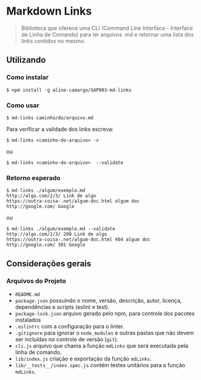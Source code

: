 # Markdown Links

> Biblioteca que oferece uma CLI (Command Line Interface - Interface de Linha de Comando) para ler arquivos .md e retornar uma lista dos links contidos no mesmo.

## Utilizando
### Como instalar

    $ npm install -g aline-camargo/SAP003-md-links

### Como usar

    $ md-links caminho/do/arquivo.md

Para verificar a validade dos links escreva:

    $ md-links <caminho-do-arquivo> -v

ou

    $ md-links <caminho-do-arquivo>  --validate

### Retorno esperado


```console
$ md-links ./algum/exemplo.md
http://algo.com/2/3/ Link de algo
https://outra-coisa-.net/algum-doc.html algum doc
http://google.com/ Google
```
ou

```console
$ md-links ./algum/exemplo.md --validate
http://algo.com/2/3/ 200 Link de algo
https://outra-coisa-.net/algum-doc.html 404 algum doc
http://google.com/ 301 Google
```

## Considerações gerais

### Arquivos do Projeto


* `README.md`
* `package.json` possuindo o nome, versão, descrição, autor, licença,
  dependências e scripts (eslint e test).
* `package-lock.json` arquivo gerado pelo npm, para controle dos pacotes instalados
* `.eslintrc` com a configuração para o linter.
* `.gitignore` para ignorar o `node_modules` e outras pastas que não devem ser incluídas no controle de versão (`git`).
* `cli.js` arquivo que chama a função `mdLinks` que será executada pela linha de comando.
* `lib/index.js` criação e exportação da função `mdLinks`.
* `lib/__tests__/index.spec.js` contém testes unitários para a função `mdLinks`.